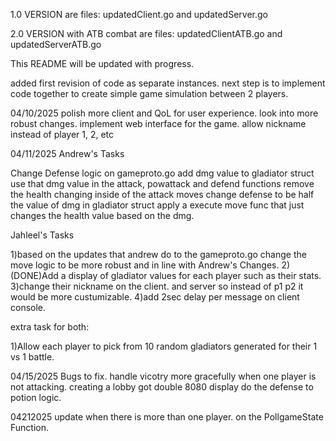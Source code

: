 1.0 VERSION are files: updatedClient.go and updatedServer.go

2.0 VERSION with ATB combat are files: updatedClientATB.go and updatedServerATB.go


This README will be updated with progress.

added first revision of code as separate instances. next step is to implement code together to create simple game simulation between 2 players.

04/10/2025
polish more client and QoL for user experience. look into more robust changes.
implement web interface for the game.
allow nickname instead of player 1, 2, etc

04/11/2025
Andrew's Tasks

Change Defense logic on gameproto.go
add dmg value to gladiator struct
use that dmg value in the attack, powattack and defend functions
remove the health changing inside of the attack moves
change defense to be half the value of dmg in gladiator struct
apply a execute move func that just changes the health value based on the dmg.


Jahleel's Tasks

1)based on the updates that andrew do to the gameproto.go
change the move logic to be more robust and in line with Andrew's Changes.
2)(DONE)Add a display of gladiator values for each player such as their stats.
3)change their nickname on the client. and server so instead of p1 p2 it would be more custumizable.
4)add 2sec delay per message on client console.

extra task for both:

1)Allow each player to pick from 10 random gladiators generated for their 1 vs 1 battle.

04/15/2025
Bugs to fix. handle vicotry more gracefully when one player is not attacking.
creating a lobby got double 8080 display
do the defense to potion logic.

04212025
update when there is more than one player. on the PollgameState Function.
